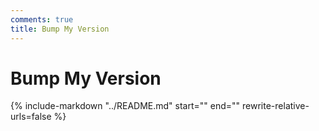 ```yaml
---
comments: true
title: Bump My Version
---
```


# Bump My Version

{% 
    include-markdown 
    "../README.md" 
    start="<!--start-->" 
    end="<!--end-->"
    rewrite-relative-urls=false
%}

